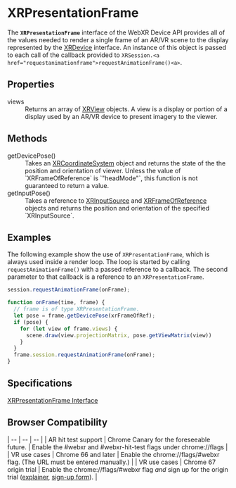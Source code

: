 # XRPresentationFrame

The **`XRPresentationFrame`** interface of the WebXR Device API provides all of the values needed to render a single frame of an AR/VR scene to the display represented by the <a href="xrdevice.md">XRDevice</a> interface. An instance of this object is passed to each call of the callback provided to `XRSession.<a href="requestanimationframe">requestAnimationFrame()<a>`.

## Properties

<dl>
  <dt>views</dt>
  <dd>Returns an array of <a href="xrview">XRView</a> objects. A view is a display or portion of a display used by an AR/VR device to present imagery to the viewer.</dd>
</dl>

## Methods

<dl>
  <dt>getDevicePose()</dt>
  <dd>Takes an <a href="xrcoordinatesystem">XRCoordinateSystem</a> object and returns the state of the the position and orientation of viewer. Unless the value of `XRFrameOfReference` is `"headMode"`, this function is not guaranteed to return a value.</dd>
  <dt>getInputPose()</dt>
  <dd>Takes a reference to <a href="xrinputsource">XRInputSource</a> and <a href="xrframeofreference">XRFrameOfReference</a> objects and returns the position and orientation of the specified `XRInputSource`.
</dl>

## Examples

The following example show the use of `XRPresentationFrame`, which is always used inside a render loop. The loop is started by calling `requestAnimationFrame()` with a passed reference to a callback. The second parameter to that callback is a reference to an `XRPresentationFrame`.

```javascript
session.requestAnimationFrame(onFrame);

function onFrame(time, frame) {
  // frame is of type XRPresentationFrame.
  let pose = frame.getDevicePose(xrFrameOfRef);
  if (pose) {
    for (let view of frame.views) {
      scene.draw(view.projectionMatrix, pose.getViewMatrix(view))
    }
  }
  frame.session.requestAnimationFrame(onFrame);
}
```

## Specifications

[XRPresentationFrame Interface](https://immersive-web.github.io/webxr/spec/latest/#xrpresentationframe-interface)

## Browser Compatibility

| -- | -- | -- |
| AR hit test support | Chrome Canary for the foreseeable future. | Enable the #webxr and #webxr-hit-test flags under chrome://flags |
| VR use cases | Chrome 66 and later | Enable the chrome://flags/#webxr flag. (The URL must be entered manually.) |
| VR use cases | Chrome 67 origin trial | Enable the chrome://flags/#webxr flag *and* sign up for the origin trial ([explainer](https://github.com/GoogleChrome/OriginTrials/blob/gh-pages/developer-guide.md), [sign-up form](http://bit.ly/OriginTrialSignup)). |
